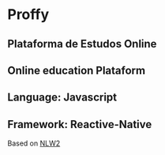 # Proffy
## Plataforma de Estudos Online
## Online education Plataform

## Language: Javascript
## Framework: Reactive-Native

Based on [NLW2](https://nextlevelweek.com/inscricao/2)